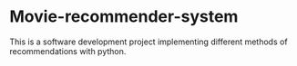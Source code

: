 # Movie-recommender-system
This is a software development project implementing different methods of recommendations with python.
